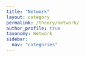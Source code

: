```yaml
---
title: "Network"
layout: category
permalink: /theory/network/
author_profile: true
taxonomy: Network
sidebar:
  nav: "categories"
---
```

